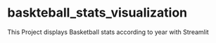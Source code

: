 # baskteball_stats_visualization
This Project displays Basketball stats according to year with Streamlit
